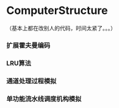 # ComputerStructure

（基本上都在改别人的代码，时间太紧了。。。）

### 扩展霍夫曼编码

### LRU算法

### 通道处理过程模拟

### 单功能流水线调度机构模拟
